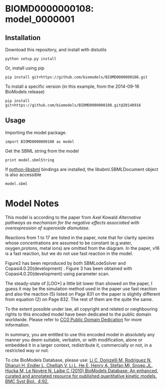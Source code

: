 # BIOMD0000000108: model_0000001

## Installation

Download this repository, and install with distutils

`python setup.py install`

Or, install using pip

`pip install git+https://github.com/biomodels/BIOMD0000000108.git`

To install a specific version (in this example, from the 2014-09-16 BioModels release)

`pip install git+https://github.com/biomodels/BIOMD0000000108.git@20140916`

## Usage

Importing the model package.

`import BIOMD0000000108 as model`

Get the SBML string from the model

`print model.sbmlString`

If [python-libsbml](https://pypi.python.org/pypi/python-libsbml) bindings are
installed, the libsbml.SBMLDocument object is also accessible

`model.sbml`


# Model Notes


This model is according to the paper from Axel Kowald _Alternative pathways as
mechanism for the negative effects associated with overexpression of
superoxide dismutase._

Reactions from 1 to 17 are listed in the paper, note that for clarity species
whose concentrations are assumed to be constant (e.g.water, oxygen,protons,
metal ions) are omitted from the diagram. In the paper, v16 is a fast
reaction, but we do not use fast reaction in the model.

Figure2 has been reproduced by both SBMLodeSolver and
Copasi4.0.20(development) . Figure 3 has been obtained with
Copasi4.0.20(development) using parameter scan.

The steady-state of [LOO*] a little bit lower than showed on the paper, I
guess it may be the simulation method used in the paper use fast reaction and
also the reaction (5) listed on Page 831 on the paper is slightly different
from equation (2) on Page 832. The rest of them are the quite the same.

  

To the extent possible under law, all copyright and related or neighbouring
rights to this encoded model have been dedicated to the public domain
worldwide. Please refer to [CC0 Public Domain
Dedication](http://creativecommons.org/publicdomain/zero/1.0/) for more
information.

In summary, you are entitled to use this encoded model in absolutely any
manner you deem suitable, verbatim, or with modification, alone or embedded it
in a larger context, redistribute it, commercially or not, in a restricted way
or not.

  

To cite BioModels Database, please use: [Li C, Donizelli M, Rodriguez N,
Dharuri H, Endler L, Chelliah V, Li L, He E, Henry A, Stefan MI, Snoep JL,
Hucka M, Le Novère N, Laibe C (2010) BioModels Database: An enhanced, curated
and annotated resource for published quantitative kinetic models. BMC Syst
Biol., 4:92.](http://www.ncbi.nlm.nih.gov/pubmed/20587024)


